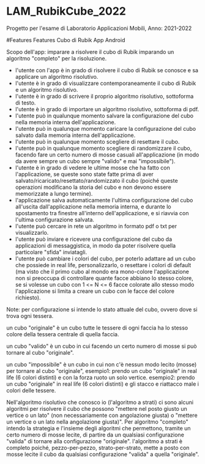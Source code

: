 # LAM_RubikCube_2022
Progetto per l'esame di Laboratorio Applicazioni Mobili,
Anno: 2021-2022

#Features
Features Cubo di Rubik
App Android

Scopo dell'app:
imparare a risolvere il cubo di Rubik imparando
un algoritmo "completo" per la risoluzione.

- l'utente con l'app è in grado di risolvere il cubo di Rubik se conosce e sa applicare un algoritmo risolutivo.
- l'utente è in grado di visualizzare contemporaneamente il cubo di Rubik e un algoritmo risolutivo.
- l'utente è in grado di scrivere il proprio algoritmo risolutivo, sottoforma di testo.
- l'utente è in grado di importare un algoritmo risolutivo, sottoforma di pdf.
- l'utente può in qualunque momento salvare la configurazione del cubo nella memoria interna dell'applicazione.
- l'utente può in qualunque momento caricare la configurazione del cubo salvato dalla memoria interna dell'applicazione.
- l'utente può in qualunque momento scegliere di resettare il cubo.
- l'utente può in qualunque momento scegliere di randomizzare il cubo,
  facendo fare un certo numero di mosse casuali all'applicazione
  (in modo da avere sempre un cubo sempre "valido" e mai "impossibile").
- l'utente è in grado di vedere le ultime mosse che ha fatto con l'applicazione,
  se queste sono state fatte prima di aver salvato/ricaricato/resettato/randomizzato il cubo
  (poiché queste operazioni modificano la storia del cubo e non devono essere memorizzate a lungo termine).
- l'applicazione salva automaticamente l'ultima configurazione del cubo all'uscita dall'applicazione nella memoria interna,
  e durante lo spostamento tra finestre all'interno dell'applicazione, e si riavvia con l'ultima configurazione salvata.
- l'utente può cercare in rete un algoritmo in formato pdf o txt per visualizzarlo.
- l'utente può inviare e ricevere una configurazione del cubo da applicazioni di messaggistica,
  in modo da poter risolvere quella particolare "sfida" inviatagli.
- l'utente può cambiare i colori del cubo, per poterlo adattare
  ad un cubo che possiede in real life, personalizzarlo, o resettare i colori di default
  (ma visto che il primo cubo al mondo era mono-colore
  l'applicazione non si preoccupa di controllare quante facce abbiano lo stesso colore,
  se si volesse un cubo con 1 <= N <= 6 facce colorate allo stesso modo
  l'applicazione si limita a creare un cubo con le facce del colore richiesto).


Note:
per configurazione si intende lo stato attuale del cubo, ovvero dove si trova ogni tessera.

un cubo "originale" è un cubo tutte le tessere di ogni faccia ha lo stesso colore della tessera centrale di quella faccia.

un cubo "valido" è un cubo in cui facendo un certo numero di mosse si può tornare al cubo "originale".

un cubo "impossibile" è un cubo in cui non c'è nessun modo lecito (mosse) per tornare al cubo "originale",
esempio1: prendo un cubo "originale" in real life (6 colori distinti) e con la forza ruoto un solo vertice.
esempio2: prendo un cubo "originale" in real life (6 colori distinti) e gli stacco e riattacco male i colori delle tessere.

Nell'algoritmo risolutivo che conosco io (l'algoritmo a strati)
ci sono alcuni algoritmi per risolvere il cubo che possono "mettere nel posto giusto un vertice o un lato" (non necessariamente con angolazione giusta) o "mettere un vertice o un lato nella angolazione giusta)".
Per algoritmo "completo" intendo la strategia e l'insieme degli algoritmi che permettono, tramite un certo numero di mosse lecite, di partire da un qualsiasi configurazione "valida" di tornare alla configurazione "originale".
l'algoritmo a strati è completo poiché, pezzo-per-pezzo, strato-per-strato, mette a posto con mosse lecite il cubo da qualsiasi configurazione "valida" a quella "originale".

